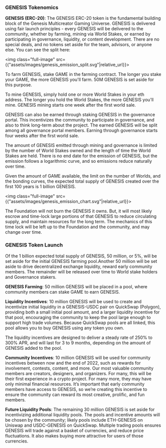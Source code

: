 <h3>GENESIS Tokenomics</h3>
<p><b>GENESIS (ERC-20)</b>: The GENESIS ERC-20 token is the fundamental building block of the Genesis Multicreator Gaming Universe. GENESIS is delivered using fair launch principles - every GENESIS will be delivered to the community, whether by farming, mining via World Stakes, or earned by participating in governance, liquidity, or content development. There are no special deals, and no tokens set aside for the team, advisors, or anyone else. You can see the split here:</p>

<img class="full-image" src={{"assets/images/genesis_emission_split.svg"|relative_url}}>

<p>To farm GENESIS, stake GAME in the farming contract. The longer you stake your GAME, the more GENESIS you'll farm. 50M GENESIS is set aside for this purpose.</p>
<p>To mine GENESIS, simply hold one or more World Stakes in your eth address. The longer you hold the World Stakes, the more GENESIS you'll mine. GENESIS mining starts one week after the first world sale.</p>
<p>GENESIS can also be earned through staking GENESIS in the governance portal. This incentivizes the community to participate in governance, and also to think long-term about the project. The earned GENESIS will be split among all governance portal members. Earning through governance starts four weeks after the first world sale.</p>
<p>The amount of GENESIS emitted through mining and governance is limited by the number of World Stakes owned and the length of time the World Stakes are held. There is no end date for the emission of GENESIS, but the emission follows a logarithmic curve, and so emissions reduce naturally over time.</p>
<p>Given the amount of GAME available, the limit on the number of Worlds, and the bonding curves, the expected total supply of GENESIS created over the first 100 years is 1 billion GENESIS.</p>

<img class="full-image" src={{"assets/images/genesis_emission_chart.svg"|relative_url}}>

<p>The Foundation will not burn the GENESIS it owns. But, it will most likely escrow and time-lock large portions of that GENESIS to reduce circulating supply, and maintain resources for the long term. The mechanics of this time lock will be left up to the Foundation and the community, and may change over time.</p>

<h3>GENESIS Token Launch</h3>
<p>Of the 1 billion expected total supply of GENESIS, 50 million, or 5%, will be set aside for the initial GENESIS farming pool.Another 50 million will be set aside to drive decentralized exchange liquidity, reward early community members. The remainder will be released over time to World stake holders and Governance stakers.</p>
<p><b>GENESIS Farming</b>: 50 million GENESIS will be placed in a pool, where community members can stake GAME to earn GENESIS. </p>

<p><b>Liquidity Incentives</b>: 10 million GENESIS will be used to create and incentivize initial liquidity in a GENESIS-USDC pair on QuickSwap (Polygon), providing both a small initial pool amount, and a larger liquidity incentive for that pool, encouraging the community to keep the pool large enough to support high trade volumes. Because QuickSwap pools are all linked, this pool allows you to buy GENESIS using any token you own.</p>
<p>The liquidity incentives are designed to deliver a steady rate of 250% to 300% APR, and will last for 3 to 9 months, depending on the amount of GENESIS added to the pool.</p>
<p><b>Community Incentives</b>: 10 million GENESIS will be used for community incentives between now and the end of 2022, such as rewards for involvement, contests, content, and more. Our most valuable community members are creators, designers, and organizers. For many, this will be their first experience in a crypto project. For many more, they may have only minimal financial resources. It’s important that early community members have access to GENESIS, so we’re creating this incentive to ensure the community can reward its most creative, prolific, and fun members.</p>
<p><b>Future Liquidity Pools</b>: The remaining 30 million GENESIS is set aside for incentivizing additional liquidity pools. The pools and incentive amounts will be chosen by the community; likely pools include ETH-GENESIS on Uniswap and USDC-GENESIS on QuickSwap. Multiple trading pools ensures GENESIS will trade against a basket of currencies, and reduce price fluctuations. It also makes buying more attractive for users of those currencies.</p>
